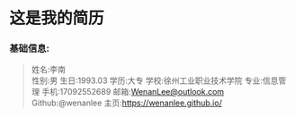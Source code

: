 # 这是我的简历
### 基础信息:
> 姓名:李南     
性别:男
生日:1993.03
学历:大专
学校:徐州工业职业技术学院
专业:信息管理
手机:17092552689
邮箱:<WenanLee@outlook.com>
Github:@wenanlee
主页:<https://wenanlee.github.io/>
